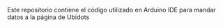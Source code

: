 Este repositorio contiene el código utilizado en Arduino IDE para mandar datos a la página de Ubidots
